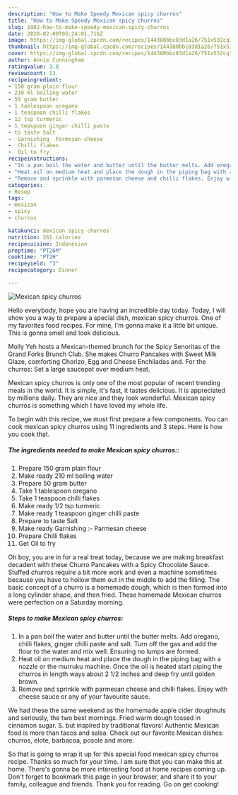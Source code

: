 ```yaml
---
description: "How to Make Speedy Mexican spicy churros"
title: "How to Make Speedy Mexican spicy churros"
slug: 1982-how-to-make-speedy-mexican-spicy-churros
date: 2020-02-09T05:24:01.716Z
image: https://img-global.cpcdn.com/recipes/144380bbc83d1a26/751x532cq70/mexican-spicy-churros-recipe-main-photo.jpg
thumbnail: https://img-global.cpcdn.com/recipes/144380bbc83d1a26/751x532cq70/mexican-spicy-churros-recipe-main-photo.jpg
cover: https://img-global.cpcdn.com/recipes/144380bbc83d1a26/751x532cq70/mexican-spicy-churros-recipe-main-photo.jpg
author: Annie Cunningham
ratingvalue: 3.8
reviewcount: 13
recipeingredient:
- 150 gram plain flour
- 210 ml boiling water
- 50 gram butter
- 1 tablespoon oregano
- 1 teaspoon chilli flakes
- 12 tsp turmeric
- 1 teaspoon ginger chilli paste
- to taste Salt
-  Garnishing  Parmesan cheese
-  Chilli flakes
-  Oil to fry
recipeinstructions:
- "In a pan boil the water and butter until the butter melts. Add oregano, chilli flakes, ginger chilli paste and salt. Turn off the gas and add the flour to the water and mix well. Ensuring no lumps are formed."
- "Heat oil on medium heat and place the dough in the piping bag with a nozzle or the murruku machine. Once the oil is heated start piping the churros in length ways about 2 1/2 inches and deep fry until golden brown."
- "Remove and sprinkle with parmesan cheese and chilli flakes. Enjoy with cheese sauce or any of your favourite sauce."
categories:
- Resep
tags:
- mexican
- spicy
- churros

katakunci: mexican spicy churros
nutrition: 261 calories
recipecuisine: Indonesian
preptime: "PT26M"
cooktime: "PT2H"
recipeyield: "3"
recipecategory: Dinner

---
```



![Mexican spicy churros](https://img-global.cpcdn.com/recipes/144380bbc83d1a26/751x532cq70/mexican-spicy-churros-recipe-main-photo.jpg)

Hello everybody, hope you are having an incredible day today. Today, I will show you a way to prepare a special dish, mexican spicy churros. One of my favorites food recipes. For mine, I'm gonna make it a little bit unique. This is gonna smell and look delicious.

Molly Yeh hosts a Mexican-themed brunch for the Spicy Senoritas of the Grand Forks Brunch Club. She makes Churro Pancakes with Sweet Milk Glaze, comforting Chorizo, Egg and Cheese Enchiladas and. For the churros: Set a large saucepot over medium heat.

Mexican spicy churros is only one of the most popular of recent trending meals in the world. It is simple, it's fast, it tastes delicious. It is appreciated by millions daily. They are nice and they look wonderful. Mexican spicy churros is something which I have loved my whole life.


To begin with this recipe, we must first prepare a few components. You can cook mexican spicy churros using 11 ingredients and 3 steps. Here is how you cook that.

##### The ingredients needed to make Mexican spicy churros::

1. Prepare 150 gram plain flour
1. Make ready 210 ml boiling water
1. Prepare 50 gram butter
1. Take 1 tablespoon oregano
1. Take 1 teaspoon chilli flakes
1. Make ready 1/2 tsp turmeric
1. Make ready 1 teaspoon ginger chilli paste
1. Prepare to taste Salt
1. Make ready  Garnishing :- Parmesan cheese
1. Prepare  Chilli flakes
1. Get  Oil to fry


Oh boy, you are in for a real treat today, because we are making breakfast decadent with these Churro Pancakes with a Spicy Chocolate Sauce. Stuffed churros require a bit more work and even a machine sometimes because you have to hollow them out in the middle to add the filling. The basic concept of a churro is a homemade dough, which is then formed into a long cylinder shape, and then fried. These homemade Mexican churros were perfection on a Saturday morning. 

##### Steps to make Mexican spicy churros:

1. In a pan boil the water and butter until the butter melts. Add oregano, chilli flakes, ginger chilli paste and salt. Turn off the gas and add the flour to the water and mix well. Ensuring no lumps are formed.
1. Heat oil on medium heat and place the dough in the piping bag with a nozzle or the murruku machine. Once the oil is heated start piping the churros in length ways about 2 1/2 inches and deep fry until golden brown.
1. Remove and sprinkle with parmesan cheese and chilli flakes. Enjoy with cheese sauce or any of your favourite sauce.


We had these the same weekend as the homemade apple cider doughnuts and seriously, the two best mornings. Fried warm dough tossed in cinnamon sugar. S. but inspired by traditional flavors! Authentic Mexican food is more than tacos and salsa. Check out our favorite Mexican dishes: churros, elote, barbacoa, posole and more. 

So that is going to wrap it up for this special food mexican spicy churros recipe. Thanks so much for your time. I am sure that you can make this at home. There's gonna be more interesting food at home recipes coming up. Don't forget to bookmark this page in your browser, and share it to your family, colleague and friends. Thank you for reading. Go on get cooking!
